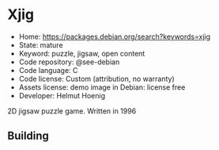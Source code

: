 # Xjig

- Home: https://packages.debian.org/search?keywords=xjig
- State: mature
- Keyword: puzzle, jigsaw, open content
- Code repository: @see-debian
- Code language: C
- Code license: Custom (attribution, no warranty)
- Assets license: demo image in Debian: license free
- Developer: Helmut Hoenig

2D jigsaw puzzle game.
Written in 1996

## Building
